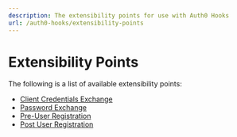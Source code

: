 ```yaml
---
description: The extensibility points for use with Auth0 Hooks
url: /auth0-hooks/extensibility-points
---
```


# Extensibility Points

The following is a list of available extensibility points:

- [Client Credentials Exchange](/auth0-hooks/extensibility-points/client-credentials-exchange)
- [Password Exchange](/auth0-hooks/extensibility-points/password-exchange)
- [Pre-User Registration](/auth0-hooks/extensibility-points/pre-user-registration)
- [Post User Registration](/auth0-hooks/extensibility-points/post-user-registration)
